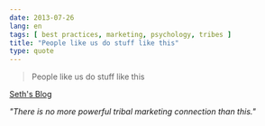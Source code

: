 ```yaml
---
date: 2013-07-26
lang: en
tags: [ best practices, marketing, psychology, tribes ]
title: "People like us do stuff like this"
type: quote
---
```


> People like us do stuff like this

[Seth's
Blog](http://sethgodin.typepad.com/seths_blog/2013/07/people-like-us-do-stuff-like-this.html?utm_source=feedburner&utm_medium=feed&utm_campaign=Feed:%20typepad/sethsmainblog%20(Seth's%20Blog))

*"There is no more powerful tribal marketing connection than this."*

